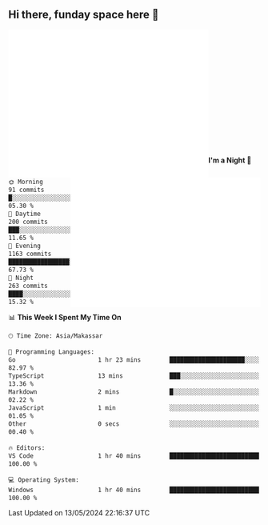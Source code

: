 ## Hi there, funday space here 🚀

<img align="left" width="400" alt="🌞" src="https://raw.githubusercontent.com/fhasnur/fhasnur/master/general.svg?token=ATQS65TR7ETTG5RLJUDIDBLBN34HE">
<img align="right" width="380" alt="🌞" src="https://raw.githubusercontent.com/fhasnur/fhasnur/master/statistics.svg?token=ATQS65TR7ETTG5RLJUDIDBLBN34HE">

<br><br><br><br><br><br><br><br><br><br><br><br><br><br>

<!--START_SECTION:waka-->
**I'm a Night 🦉** 

```text
🌞 Morning                91 commits          █░░░░░░░░░░░░░░░░░░░░░░░░   05.30 % 
🌆 Daytime                200 commits         ███░░░░░░░░░░░░░░░░░░░░░░   11.65 % 
🌃 Evening                1163 commits        █████████████████░░░░░░░░   67.73 % 
🌙 Night                  263 commits         ████░░░░░░░░░░░░░░░░░░░░░   15.32 % 
```


📊 **This Week I Spent My Time On** 

```text
🕑︎ Time Zone: Asia/Makassar

💬 Programming Languages: 
Go                       1 hr 23 mins        █████████████████████░░░░   82.97 % 
TypeScript               13 mins             ███░░░░░░░░░░░░░░░░░░░░░░   13.36 % 
Markdown                 2 mins              █░░░░░░░░░░░░░░░░░░░░░░░░   02.22 % 
JavaScript               1 min               ░░░░░░░░░░░░░░░░░░░░░░░░░   01.05 % 
Other                    0 secs              ░░░░░░░░░░░░░░░░░░░░░░░░░   00.40 % 

🔥 Editors: 
VS Code                  1 hr 40 mins        █████████████████████████   100.00 % 

💻 Operating System: 
Windows                  1 hr 40 mins        █████████████████████████   100.00 % 
```


 Last Updated on 13/05/2024 22:16:37 UTC
<!--END_SECTION:waka-->
